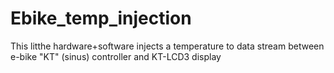 # Ebike_temp_injection
This litthe hardware+software injects a temperature to data stream between e-bike "KT" (sinus) controller and KT-LCD3 display
